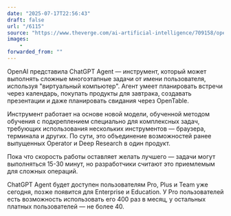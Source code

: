 ```yaml
---
date: "2025-07-17T22:56:43"
draft: false
url: "/6115"
source: "https://www.theverge.com/ai-artificial-intelligence/709158/openai-new-release-chatgpt-agent-operator-deep-research"
images:
    -
forwarded_from: ""
---
```


OpenAI представила ChatGPT Agent — инструмент, который может выполнять сложные многоэтапные задачи от имени пользователя, используя "виртуальный компьютер". Агент умеет планировать встречи через календарь, покупать продукты для завтрака, создавать презентации и даже планировать свидания через OpenTable.

Инструмент работает на основе новой модели, обученной методом обучения с подкреплением специально для комплексных задач, требующих использования нескольких инструментов — браузера, терминала и других. По сути, это объединение возможностей ранее выпущенных Operator и Deep Research в один продукт.

Пока что скорость работы оставляет желать лучшего — задачи могут выполняться 15-30 минут, но разработчики считают это приемлемым для сложных операций.

ChatGPT Agent будет доступен пользователям Pro, Plus и Team уже сегодня, позже появится для Enterprise и Education. У Pro пользователей есть возможность использовать его 400 раз в месяц, у остальных платных пользователей — не более 40.
